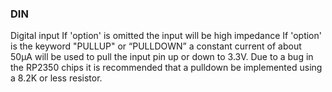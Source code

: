 

### DIN

 Digital input If 'option' is omitted the input will be high impedance If 'option' is the keyword "PULLUP" or “PULLDOWN” a constant current of about 50µA will be used to pull the input pin up or down to 3.3V. Due to a bug in the RP2350 chips it is recommended that a pulldown be implemented using a 8.2K or less resistor.